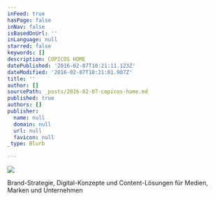```yaml
---
inFeed: true
hasPage: false
inNav: false
isBasedOnUrl: ''
inLanguage: null
starred: false
keywords: []
description: COPICOS HOME
datePublished: '2016-02-07T10:21:11.123Z'
dateModified: '2016-02-07T10:21:01.907Z'
title: ''
author: []
sourcePath: _posts/2016-02-07-copicos-home.md
published: true
authors: []
publisher:
  name: null
  domain: null
  url: null
  favicon: null
_type: Blurb

---
```

![](https://s3-us-west-2.amazonaws.com/the-grid-img/p/c565d69cc16313909f38cd140ed4bc494554e6d7.jpg)

Brand-Strategie, Digital-Konzepte und Content-Lösungen für Medien, Marken und Unternehmen